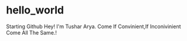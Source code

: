 # hello_world
Starting Github
Hey! I'm Tushar Arya. 
Come If Convinient,If Inconivinient Come All The Same.!

